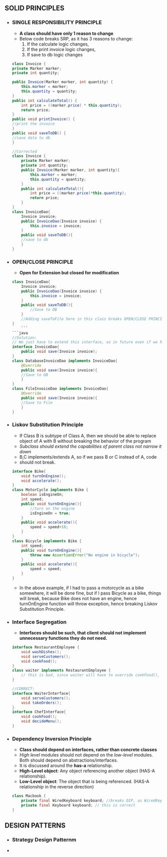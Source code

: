 ## SOLID PRINCIPLES
- ### SINGLE RESPONSIBILITY PRINCIPLE
	- **A class should have only 1 reason to change**
	- Below code breaks SRP, as it has 3 reasons to change:
		1. If the calculate logic changes,
		2. If the print invoice logic changes,
		3. If save to db logic changes
	```java
	class Invoice {
	private Marker marker;
	private int quantity;
	
	public Invoice(Marker marker, int quantity) {
		this.marker = marker;
		this.quantity = quantity; 
	}
	public int calculateTotal() {
		int price = ((marker.price) * this.quantity);
		return price;
	} 
	public void printInvoice() {
	//print the invoice
	}
	public void saveToDB() {
	//save data to db
	}

	//Corrected
	class Invoice {
		private Marker marker;
		private int quantity;
		public Invoice(Marker marker, int quantity){
			this.marker = marker;
			this.quantity = quantity;
		}
		public int calculateTotal(){
			int price = ((marker.price)*this.quantity);
			return price;
		}
	}
	class InvoiceDao{
		Invoice invoice;
		public InvoiceDao(Invoice invoice) {
			this.invoice = invoice;	
		}
		public void saveToDB(){
		//save to db
		}
	}

	```

- ### OPEN/CLOSE PRINCIPLE
	- **Open for Extension but closed for modification**
	```java
	class InvoiceDao{
		Invoice invoice;
		public InvoiceDao(Invoice invoice) {
			this.invoice = invoice;
		}
		public void saveToDB(){
			//Save to DB
		}
		//Adding saveToFile here in this class breaks OPEN/CLOSE PRINCIPLE, as we are modyfing a well serving class.
	}
		```
	```java
	//Solution:
	// We just have to extend this interface, so in future even if we have to save to say DB, File, S3 storage etc, we dont modify the actual class, but extend the functionality of the interface.
	interface InvoiceDao{
		public void save(Invoice invoice);
	}
	class DatabaseInvoiceDao implements InvoiceDao{
		@Override
		public void save(Invoice invoice){
		//Save to DB
		}
	}
	class FileInvoiceDao implements InvoiceDao{
		@Override
		public void save(Invoice invoice){
		//Save to File
		}
	}
	```

- ### Liskov Substitution Principle
	- If Class B is subtype of Class A, then we should be able to replace object of A with B without breaking the behavior of the program
	- *Subclass should extend the capabilities of parent class not narrow it down*
	- B,C implements/extends A, so if we pass B or C instead of A, code
	- should not break.
	```java
	interface Bike{
		void turnOnEngine();
		void accelerate();
	}
	class MotorCycle implements Bike {
		boolean isEngineOn;
		int speed;
		public void turnOnEngine(){
			//turn on the engine
			isEngineOn = true;
		}
		public void accelerate(){
			speed = speed+10;
		}
	}
	class Bicycle implements Bike {
		int speed;
		public void turnOnEngine(){
			throw new AssertionError("No engine in bicycle");
		}
		public void accelerate(){
			speed = speed;
		}
	}
	```
	- In the above example, if I had to pass a motorcycle as a bike somewhere, it will be done fine, but if I pass Bicycle as a bike, things will break, because Bike does not have an engine, hence turnOnEngine function will throw exception, hence breaking Liskov Substitution Principle.

- ### Interface Segregation
	- **Interfaces should be such, that client should not implement unnecessary functions they do not need.**
	```java
	interface RestaurantEmployee {
		void washDishes();
		void serveCustomers();
		void cookFood();
	}
	class waiter implements RestaurantEmployee {
		// this is bad, since waiter will have to override cookFood(), or washDishes(), which is not waiter's task
	}

	//CORRECT:
	interface WaiterInterface{
		void serveCustomers();
		void takeOrders(); 
	}
	interface ChefInterface{
		void cookFood();
		void decideMenu();
	}
	```

- ### Dependency Inversion Principle
	- **Class should depend on interfaces, rather than concrete classes**
	- *High level* modules should not depend on the *low-level* modules. Both should depend on abstractions/interfaces.
	- It is discussed around the **has-a** relationship.
	- **High-Level object**: Any object referencing another object (HAS-A relationship).
	- **Low-Level object**: The object that is being referenced. (HAS-A relationship in the reverse direction)
	```java
	class Macbook {
		private final WiredKeyboard keyboard; //breaks DIP, as WiredKeyboard is a concrete class not interface, and it is now tightly coupled with the WiredKeyboard. 
		private final Keyboard keyboard; // this is correct
	}
	```

## DESIGN PATTERNS
- ### Strategy Design Patternm
- 

